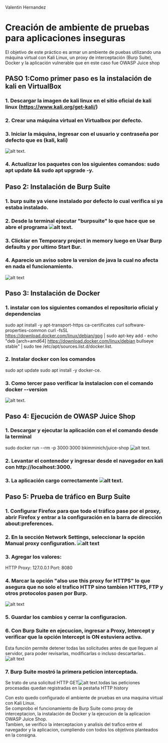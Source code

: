 Valentin Hernandez 
# Creación de ambiente de pruebas para aplicaciones inseguras


El objetivo de este práctico es armar un ambiente de puebas utilizando una máquina virtual con Kali Linux, un proxy de interceptación (Burp Suite), Docker y la aplicación vulnerable que en este caso fue OWASP Juice shop

## PASO 1:Como primer paso es la instalación de kali en VirtualBox

###  1. Descargar la imagen de kali linux en el sitio oficial de kali linux (https://www.kali.org/get-kali/)
### 2. Crear una máquina virtual en Virtualbox por defecto.
### 3. Iniciar la máquina, ingresar con el usuario y contraseña por defecto que es (kali, kali)
![alt text](image.png).
### 4. Actualizar los paquetes con los siguientes comandos: sudo apt update && sudo apt upgrade -y.

## Paso 2: Instalación de Burp Suite

### 1. burp suite ya viene instalado por defecto lo cual verifica si ya estaba instalado.
### 2. Desde la terminal ejecutar "burpsuite" lo que hace   que se abre el programa ![alt text](image-1.png).
### 3. Clickiar en Temporary project in memory luego en Usar Burp defaults y por ultimo  Start Bur.
### 4. Aparecio un aviso sobre la version de java la cual no afecta en nada el funcionamiento.
![alt text](image-2.png)

## Paso 3: Instalación de Docker

### 1. instalar con los siguientes comandos el repositorio oficial y dependencias 
sudo apt install -y apt-transport-https ca-certificates curl software-properties-common
curl -fsSL https://download.docker.com/linux/debian/gpg | sudo apt-key add -
echo "deb [arch=amd64] https://download.docker.com/linux/debian bullseye stable" | sudo tee /etc/apt/sources.list.d/docker.list.
### 2. Instalar docker con los comandos 
sudo apt update
sudo apt install -y docker-ce.
### 3. Como tercer paso verificar la instalacion con el comando docker --version
![alt text](image-3.png).

## Paso 4: Ejecución de OWASP Juice Shop 

### 1. Descargar y ejecutar la aplicación con el el comando desde la terminal 
sudo docker run --rm -p 3000:3000 bkimminich/juice-shop
![alt text](<Screenshot 2025-08-31 172344.png>).
### 2. Levantar el contenedor y ingresar desde el navegador en kali con http://localhost:3000.
### 3. La aplicación cargo correctamente ![alt text](image-4.png).

## Paso 5: Prueba de tráfico en Burp Suite 

### 1. Configurar Firefox para que todo el tráfico pase por el proxy, abrir Firefox y entrar a la configuración en la barra de dirección about:preferences.
### 2. En la sección Network Settings, seleccionar  la opción Manual proxy configuration. ![alt text](image-5.png)
### 3. Agregar los valores:
HTTP Proxy: 127.0.0.1
Port: 8080
### 4. Marcar la opción "also use this proxy for HTTPS" lo que asegura que no solo el trafico HTTP sino tambien HTTPS, FTP y otros protocolos pasen por Burp.
![alt text](image-8.png)
### 5. Guardar los cambios y cerrar la configuracion. 
### 6. Con Burp Suite en ejecucion, ingresar a Proxy, Intercept y verificar que la opción Intercept is ON estuviera activa.  
Esta función permite detener todas las solicitudes antes de que lleguen al servidor, para poder revisarlas, modificarlas o incluso descartarlas..![alt text](image-6.png)
### 7.  Burp Suite mostró la primera peticion interceptada.  
Se trato de una solicitud HTTP GET![alt text](image-7.png).todas las peticiones procesadas quedan registradas en la pestaña HTTP history

Con esto quedo configurado el ambiente de pruebas en una maquina virtual con Kali Linux.  
Se comprobo el funcionamiento de Burp Suite como proxy de interceptacion, la instalación de Docker y la ejecucion de la aplicacion OWASP Juice Shop.  
Tambien, se verifico la interceptacion y analisis del trafico entre el navegador y la aplicacion, cumpliendo con todos los objetivos planteados en la consigna.






